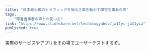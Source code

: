 ```yaml
---
title: "日本最大級のトラフィックを操る企業を動かす障害当事者の声"
tags:
  - "障害当事者の声とか使い方"
link: "https://www.slideshare.net/techblogyahoo/ja11yc-ja11yca"
published: true
---
```


実際のサービスやアプリをその場でユーザーテストするぞ。
